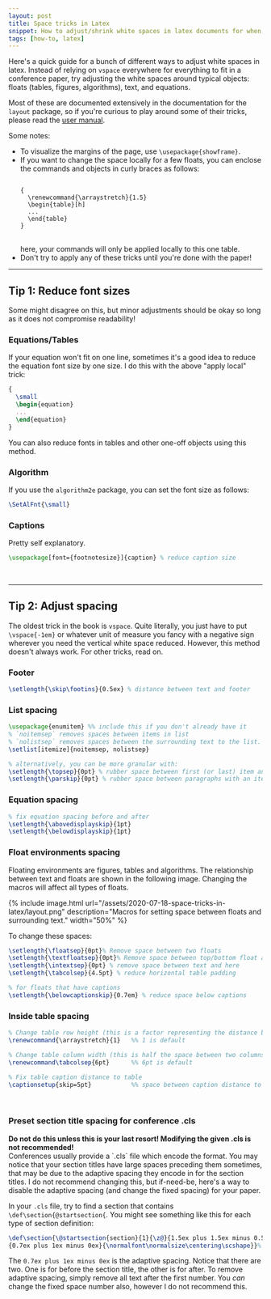 ```yaml
---
layout: post
title: Space tricks in Latex
snippet: How to adjust/shrink white spaces in latex documents for when you're just one line over the conference page limit
tags: [how-to, latex]
---
```


Here's a quick guide for a bunch of different ways to adjust white spaces in latex. Instead of relying on `vspace` everywhere for everything to fit in a conference paper, try adjusting the white spaces around typical objects: floats (tables, figures, algorithms), text, and equations.

Most of these are documented extensively in the documentation for the `layout` package, so if you're curious to play around some of their tricks, please read the [user manual](http://ctan.math.washington.edu/tex-archive/macros/latex/contrib/layouts/layman.pdf).



<div class="tip">
Some notes:
<ul>
<li>To visualize the margins of the page, use <code>\usepackage{showframe}</code>.</li>
<li>If you want to change the space locally for a few floats, you can enclose the commands and objects in curly braces as follows:
<pre>
<code>
{
  \renewcommand{\arraystretch}{1.5}
  \begin{table}[h]
  ...
  \end{table}
}
</code>
</pre>
here, your commands will only be applied locally to this one table.
</li>
<li>Don't try to apply any of these tricks until you're done with the paper!</li>
</ul>

</div>

------------------------


## Tip 1: Reduce font sizes
Some might disagree on this, but minor adjustments should be okay so long as it does not compromise readability!

### Equations/Tables
If your equation won't fit on one line, sometimes it's a good idea to reduce the equation font size by one size. I do this with the above "apply local" trick:

``` latex
{
  \small
  \begin{equation}
  ...
  \end{equation}
}
```
You can also reduce fonts in tables and other one-off objects using this method. 

### Algorithm
If you use the `algorithm2e` package, you can set the font size as follows:
``` latex
\SetAlFnt{\small}
```

### Captions
Pretty self explanatory.
``` latex
\usepackage[font={footnotesize}]{caption} % reduce caption size
```

<br/>

------------------------

## Tip 2: Adjust spacing

The oldest trick in the book is `vspace`. Quite literally, you just have to put `\vspace{-1em}` or whatever unit of measure you fancy with a negative sign wherever you need the vertical white space reduced. However, this method doesn't always work. For other tricks, read on.

### Footer
``` latex
\setlength{\skip\footins}{0.5ex} % distance between text and footer
```

### List spacing
``` latex
\usepackage{enumitem} %% include this if you don't already have it
% `noitemsep` removes spaces between items in list
% `nolistsep` removes spaces between the surrounding text to the list.
\setlist[itemize]{noitemsep, nolistsep}

% alternatively, you can be more granular with:
\setlength{\topsep}{0pt} % rubber space between first (or last) item and preceding(or following) paragraph.
\setlength{\parskip}{0pt} % rubber space between paragraphs with an item

```

### Equation spacing
``` latex
% fix equation spacing before and after
\setlength{\abovedisplayskip}{1pt}
\setlength{\belowdisplayskip}{1pt}

```

### Float environments spacing
Floating environments are figures, tables and algorithms.
The relationship between text and floats are shown in the following image. Changing the macros will affect all types of floats.

{% include image.html url="/assets/2020-07-18-space-tricks-in-latex/layout.png" description="Macros for setting space between floats and surrounding text." width="50%" %}

To change these spaces:
``` latex
\setlength{\floatsep}{0pt}% Remove space between two floats
\setlength{\textfloatsep}{0pt}% Remove space between top/bottom float and text
\setlength{\intextsep}{0pt} % remove space between text and here
\setlength{\tabcolsep}{4.5pt} % reduce horizontal table padding

% for floats that have captions
\setlength{\belowcaptionskip}{0.7em} % reduce space below captions
```

### Inside table spacing

``` latex
% Change table row height (this is a factor representing the distance between two rows)
\renewcommand{\arraystretch}{1}   %% 1 is default

% Change table column width (this is half the space between two columns)
\renewcommand\tabcolsep{6pt}      %% 6pt is default

% Fix table caption distance to table
\captionsetup{skip=5pt}           %% space between caption distance to table
```
<br/>


### Preset section title spacing for conference .cls
<div class="danger">
<b>Do not do this unless this is your last resort! Modifying the given .cls is not recommended!</b>
</div>
Conferences usually provide a `.cls` file which encode the format. You may notice that your section titles have large spaces preceding them sometimes, that may be due to the adaptive spacing they encode in for the section titles. I do not recommend changing this, but if-need-be, here's a way to disable the adaptive spacing (and change the fixed spacing) for your paper.

In your `.cls` file, try to find a section that contains `\def\section{@startsection{`. You might see something like this for each type of section definition:

```latex
\def\section{\@startsection{section}{1}{\z@}{1.5ex plus 1.5ex minus 0.5ex}%
{0.7ex plus 1ex minus 0ex}{\normalfont\normalsize\centering\scshape}}%
```

The `0.7ex plus 1ex minus 0ex` is the adaptive spacing. Notice that there are two. One is for before the section title, the other is for after. To remove adaptive spacing, simply remove all text after the first number. You _can_ change the fixed space number also, however I do not recommend this.
